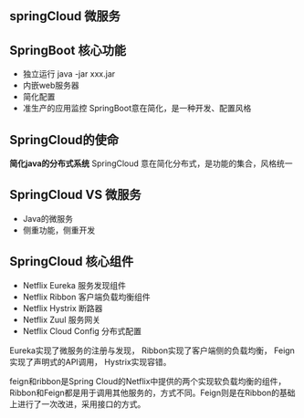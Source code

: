 springCloud 微服务
---------------------------
## SpringBoot 核心功能
- 独立运行  java -jar xxx.jar
- 内嵌web服务器
- 简化配置
- 准生产的应用监控
SpringBoot意在简化，是一种开发、配置风格

## SpringCloud的使命
**简化java的分布式系统**
SpringCloud 意在简化分布式，是功能的集合，风格统一

## SpringCloud VS 微服务
- Java的微服务
- 侧重功能，侧重开发

## SpringCloud 核心组件
- Netflix Eureka 服务发现组件
- Netflix Ribbon 客户端负载均衡组件
- Netflix Hystrix 断路器
- Netflix Zuul    服务网关
- Netflix Cloud Config 分布式配置


Eureka实现了微服务的注册与发现，
Ribbon实现了客户端侧的负载均衡，
Feign实现了声明式的API调用，
Hystrix实现容错。

feign和ribbon是Spring Cloud的Netflix中提供的两个实现软负载均衡的组件，Ribbon和Feign都是用于调用其他服务的，方式不同。Feign则是在Ribbon的基础上进行了一次改进，采用接口的方式。